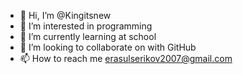 - 👋 Hi, I’m @Kingitsnew
- 👀 I’m interested in programming 
- 🌱 I’m currently learning at school 
- 💞️ I’m looking to collaborate on with  GitHub 
- 📫 How to reach me erasulserikov2007@gmail.com 

<!---
Kingitsnew/Kingitsnew is a ✨ special ✨ repository because its `README.md` (this file) appears on your GitHub profile.
You can click the Preview link to take a look at your changes.
--->
